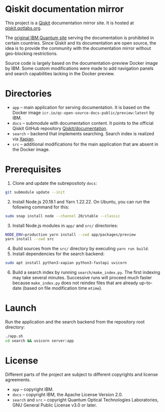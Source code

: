 # Qiskit documentation mirror

This project is a [Qiskit](https://github.com/Qiskit/qiskit) documentation mirror site. It is hosted at [qiskit.qotlabs.org](https://qiskit.qotlabs.org).

The [original IBM Quantum site](https://docs.quantum.ibm.com/) serving the documentation is prohibited in certain countries. Since Qiskit and its documentation are open source, the idea is to provide the community with the documentation mirror without geo-blocking restrictions.

Source code is largely based on the documentation-preview Docker image by IBM. Some custom modifications were made to add navigation panels and search capabilities lacking in the Docker preview.

# Directories

- `app` – main application for serving documentation. It is based on the Docker image `icr.io/qc-open-source-docs-public/preview:latest` by IBM.
- `docs` – submodule with documentation content. It points to the official Qiskit GitHub repository [Qiskit/documentation](https://github.com/Qiskit/documentation).
- `search` – backend that implements searching. Search index is realized via [Xapian](https://xapian.org/).
- `src` – additional modifications for the main application that are absent in the Docker image.

# Prerequisites

1. Clone and update the subrepositoty `docs`:
```bash
git submodule update --init
```
2. Install Node.js 20.18.1 and Yarn 1.22.22. On Ubuntu, you can run the following command for this:
```bash
sudo snap install node --channel 20/stable --classic
```
3. Install Node.js modules in `app/` and `src/` directories:
```bash
NODE_ENV=production yarn install --cwd app/packages/preview
yarn install --cwd src
```
4. Build sources from the `src/` directory by executing `yarn run build`.
5. Install dependencies for the search backend:
```bash
sudo apt install python3-xapian python3-fastapi uvicorn
```
6. Build a search index by running `search/make_index.py`. The first indexing may take several minutes. Successive runs will proceed much faster because `make_index.py` does not reindex files that are already up-to-date (based on file modification time `mtime`).

# Launch

Run the application and the search backend from the repository root directory:
```bash
./app.sh
cd search && uvicorn server:app
```

# License

Different parts of the project are subject to different copyrights and license agreements.
- `app` – copyright IBM.
- `docs` – copyright IBM, the Apache License Version 2.0.
- `search` and `src` – copyright Quantum Optical Technologies Laboratories, GNU General Public License v3.0 or later.
